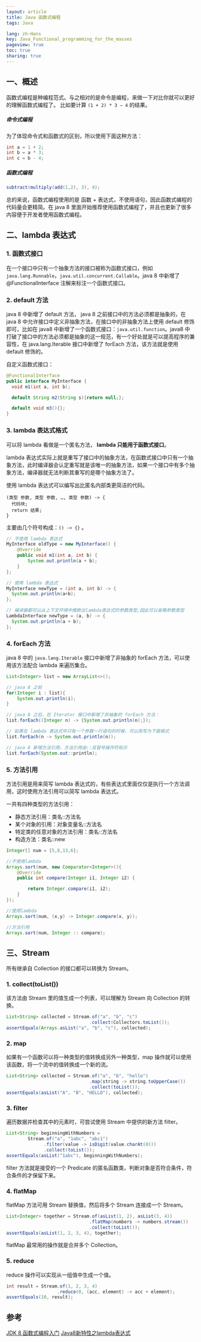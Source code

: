 ```yaml
---
layout: article
title: Java 函数式编程
tags: Java

lang: zh-Hans
key: Java_Functional_programming_for_the_masses
pageview: true
toc: true
sharing: true
---
```


## 一、概述

函数式编程是种编程范式。与之相对的是命令是编程，来做一下对比你就可以更好的理解函数式编程了。
比如要计算 `(1 + 2) * 3 – 4` 的结果。

##### 命令式编程

为了体现命令式和函数式的区别，所以使用下面这种方法：

```java
int a = 1 + 2;
int b = a * 3;
int c = b - 4;
```

##### 函数式编程

```java
subtract(multiply(add(1,2), 3), 4);
```

总的来说，函数式编程使用的是 函数 + 表达式，不使用语句，因此函数式编程的代码量会更精简。在 java 8 里面开始推荐使用函数式编程了，并且也更新了很多内容便于开发者使用函数式编程。

## 二、lambda 表达式

### 1. 函数式接口

在一个接口中只有一个抽象方法的接口被称为函数式接口，例如 `java.lang.Runnable`，`java.util.concurrent.Callable`。java 8 中新增了 @FunctionalInterface 注解来标注一个函数式接口。

### 2. default 方法

java 8 中新增了 default 方法， java 8 之前接口中的方法必须都是抽象的，在 java 8 中允许接口中定义非抽象方法，在接口中的非抽象方法上使用 default 修饰即可，比如在 java8 中新增了一个函数式接口：`java.util.function`。java8 中打破了接口中的方法必须都是抽象的这一规范，有一个好处就是可以提高程序的兼容性，在 java.lang.Iterable 接口中新增了 forEach 方法，该方法就是使用 default 修饰的。

自定义函数式接口：
```java
@FunctionalInterface
public interface MyInterface {
  void m1(int a, int b);

  default String m2(String s){return null;};

  default void m3(){};
}
```

### 3. lambda 表达式格式

可以将 lambda 看做是一个匿名方法， **lambda 只能用于函数式接口**。

lambda 表达式实际上就是重写了接口中的抽象方法，在函数式接口中只有一个抽象方法，此时编译器会认定重写就是该唯一的抽象方法，如果一个接口中有多个抽象方法，编译器就无法判断其重写的是哪个抽象方法了。

使用 lambda 表达式可以编写出比匿名内部类更简洁的代码。

```
(类型 参数, 类型 参数, …, 类型 参数) -> {
  代码块;
  return 结果;
}
```
主要由几个符号构成：`() -> {}` 。

```java
// 不使用 lambda 表达式
MyInterface oldType = new MyInterface() {
    @Override
    public void m1(int a, int b) {
        System.out.println(a + b);
    }
};

// 使用 lambda 表达式
MyInterface newType = (int a, int b) -> {
  System.out.println(a+b);
};

// 编译器都可以从上下文环境中推断出lambda表达式的参数类型,因此可以省略参数类型
LambdaInterface newType = (a, b) -> {
  System.out.println(a + b);
};

```

### 4. forEach 方法

java 8 中的 `java.lang.Iterable` 接口中新增了非抽象的 forEach 方法，可以使用该方法配合 lambda 来遍历集合。

```java
List<Integer> list = new ArrayList<>();

// java 8 之前
for(Integer i : list){
    System.out.println(i);
}

// java 8 之后，在 Iterator 接口中新增了非抽象的 forEach 方法：
list.forEach((Integer n) -> {System.out.println(n);});

// 如果在 lambda 表达式中只有一个参数一行语句的时候，可以简写为下面格式
list.forEach(n -> System.out.println(n));

// java 8 新增方法引用，方法引用由::双冒号操作符标示
list.forEach(System.out::println);
```

### 5. 方法引用

方法引用是用来简写 lambda 表达式的，有些表达式里面仅仅是执行一个方法调用，这时使用方法引用可以简写 lambda 表达式。

一共有四种类型的方法引用：
- 静态方法引用：类名::方法名
- 某个对象的引用：对象变量名::方法名
- 特定类的任意对象的方法引用：类名::方法名
- 构造方法：类名::new

```java
Integer[] num = {5,8,13,6};

//不使用lambda
Arrays.sort(num, new Comparator<Integer>(){
    @Override
    public int compare(Integer i1, Integer i2) {

        return Integer.compare(i1, i2);
    }
});

//使用lambda
Arrays.sort(num, (x,y) -> Integer.compare(x, y));

//方法引用
Arrays.sort(num, Integer :: compare);
```

## 三、Stream

所有继承自 Collection 的接口都可以转换为 Stream。

### 1. collect(toList())

该方法由 Stream 里的值生成一个列表，可以理解为 Stream 向 Collection 的转换。

```java
List<String> collected = Stream.of("a", "b", "c")
                               .collect(Collectors.toList());
assertEquals(Arrays.asList("a", "b", "c"), collected);
```

### 2. map

如果有一个函数可以将一种类型的值转换成另外一种类型，map 操作就可以使用该函数，将一个流中的值转换成一个新的流。

```java
List<String> collected = Stream.of("a", "b", "hello")
                               .map(string -> string.toUpperCase())
                               .collect(toList());
assertEquals(asList("A", "B", "HELLO"), collected);
```

### 3. filter

遍历数据并检查其中的元素时，可尝试使用 Stream 中提供的新方法 filter。

```java
List<String> beginningWithNumbers = 
        Stream.of("a", "1abc", "abc1")
              .filter(value -> isDigit(value.charAt(0)))
              .collect(toList());
assertEquals(asList("1abc"), beginningWithNumbers);
```

filter 方法就是接受的一个 Predicate 的匿名函数类，判断对象是否符合条件，符合条件的才保留下来。

### 4. flatMap

flatMap 方法可用 Stream 替换值，然后将多个 Stream 连接成一个 Stream。

```java
List<Integer> together = Stream.of(asList(1, 2), asList(3, 4))
                               .flatMap(numbers -> numbers.stream())
                               .collect(toList());
assertEquals(asList(1, 2, 3, 4), together);
```
flatMap 最常用的操作就是合并多个 Collection。

### 5. reduce

reduce 操作可以实现从一组值中生成一个值。

```java
int result = Stream.of(1, 2, 3, 4)
                   .reduce(0, (acc, element) -> acc + element);
assertEquals(10, result);
```

## 参考

[JDK 8 函数式编程入门](https://www.cnblogs.com/snowInPluto/p/5981400.html)
[Java8新特性之lambda表达式](http://www.monkey1024.com/javase/706)
